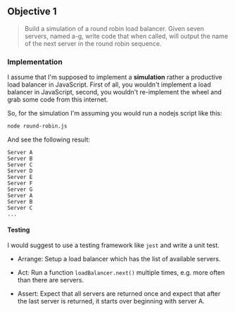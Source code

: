 ## Objective 1

> Build a simulation of a round robin load balancer. Given seven servers, named
> a-g, write code that when called, will output the name of the next server in
> the round robin sequence.


### Implementation

I assume that I'm supposed to implement a **simulation** rather a productive
load balancer in JavaScript. First of all, you wouldn't implement a load
balancer in JavaScript, second, you wouldn't re-implement the wheel and grab
some code from this internet.

So, for the simulation I'm assuming you would run a nodejs script like this:

```sh
node round-robin.js
```

And see the following result:

```
Server A
Server B
Server C
Server D
Server E
Server F
Server G
Server A
Server B
Server C
...
```


#### Testing

I would suggest to use a testing framework like `jest` and write a unit test.

* Arrange: Setup a load balancer which has the list of available servers.

* Act: Run a function `loadBalancer.next()` multiple times, e.g. more often than
  there are servers.

* Assert: Expect that all servers are returned once and expect that after
  the last server is returned, it starts over beginning with server A.
